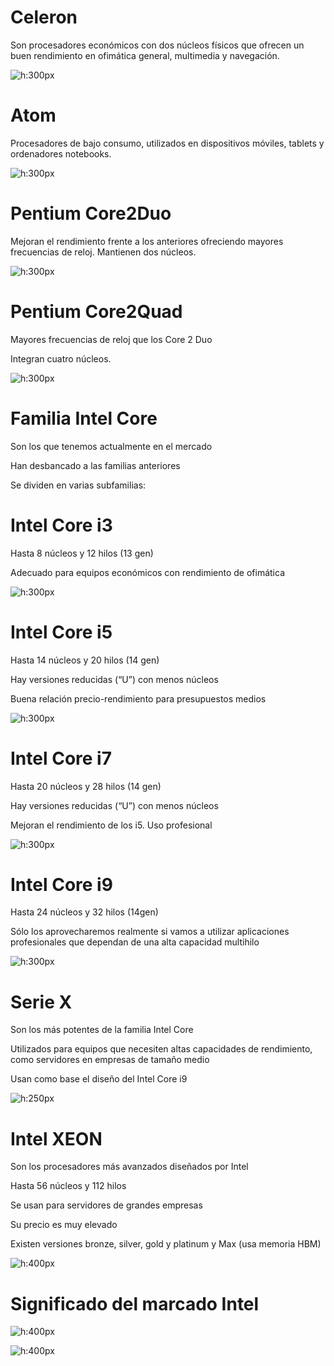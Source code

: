 # Celeron


Son procesadores económicos con dos núcleos físicos que ofrecen un buen rendimiento en ofimática general, multimedia y navegación.

![h:300px](../imagenes/intel_celeron.jpg)


# Atom


Procesadores de bajo consumo, utilizados en dispositivos móviles, tablets y ordenadores notebooks.

![h:300px](../imagenes/intel_atom.jpg)


# Pentium Core2Duo


Mejoran el rendimiento frente a los anteriores ofreciendo mayores frecuencias de reloj. Mantienen dos núcleos. 

![h:300px](../imagenes/intel_core2duo.jpg)      


# Pentium Core2Quad


Mayores frecuencias de reloj que los Core 2 Duo

Integran cuatro núcleos. 

![h:300px](../imagenes/intel_core2duo.jpg)      


# Familia Intel Core

Son los que tenemos actualmente en el mercado

Han desbancado a las familias anteriores

Se dividen en varias subfamilias:


# Intel Core i3


Hasta 8 núcleos y 12 hilos (13 gen)

Adecuado para equipos económicos con rendimiento de ofimática

![h:300px](../imagenes/intel_core_i3.jpg)      


# Intel Core i5


Hasta 14 núcleos y 20 hilos (14 gen)

Hay versiones reducidas (“U”) con menos núcleos

Buena relación precio-rendimiento para presupuestos medios

![h:300px](../imagenes/intel_core_i5.jpg)      


# Intel Core i7


Hasta 20 núcleos y 28 hilos (14 gen)

Hay versiones reducidas (“U”) con menos núcleos

Mejoran el rendimiento de los i5. Uso profesional

![h:300px](../imagenes/intel_core_i7.jpg)      



# Intel Core i9


Hasta 24 núcleos y 32 hilos (14gen)

Sólo los aprovecharemos realmente si vamos a utilizar aplicaciones profesionales que dependan de una alta capacidad multihilo

![h:300px](../imagenes/intel_core_i9.jpg)      


# Serie X


Son los más potentes de la familia Intel Core

Utilizados para equipos que necesiten altas capacidades de rendimiento, como servidores en empresas de tamaño medio

Usan como base el diseño del Intel Core i9

![h:250px](../imagenes/intel_core_i9x.jpg)      


# Intel XEON


Son los procesadores más avanzados diseñados por Intel

Hasta 56 núcleos y 112 hilos

Se usan para servidores de grandes empresas

Su precio es muy elevado

Existen versiones bronze, silver, gold y platinum y Max (usa memoria HBM)


![h:400px](../imagenes/familia_intel_xeon.jpg)      


# Significado del marcado Intel


![h:400px](../imagenes/significado_marcaje_intel.png)      

![h:400px](../imagenes/significado_marcaje_intel2.jpg)      
